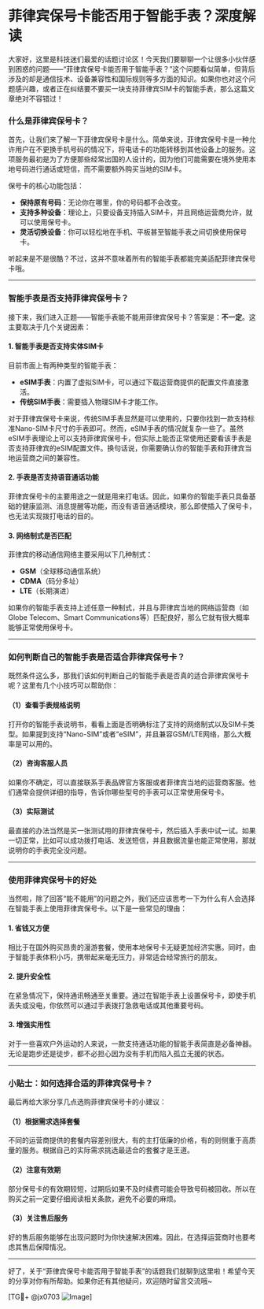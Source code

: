 # 菲律宾保号卡能否用于智能手表？深度解读

大家好，这里是科技迷们最爱的话题讨论区！今天我们要聊聊一个让很多小伙伴感到困惑的问题——“菲律宾保号卡能否用于智能手表？”这个问题看似简单，但背后涉及的却是通信技术、设备兼容性和国际规则等多方面的知识。如果你也对这个问题感兴趣，或者正在纠结要不要买一块支持菲律宾SIM卡的智能手表，那么这篇文章绝对不容错过！

### 什么是菲律宾保号卡？

首先，让我们来了解一下菲律宾保号卡是什么。简单来说，菲律宾保号卡是一种允许用户在不更换手机号码的情况下，将电话卡的功能转移到其他设备上的服务。这项服务最初是为了方便那些经常出国的人设计的，因为他们可能需要在境外使用本地号码进行通话或短信，而不需要额外购买当地的SIM卡。

保号卡的核心功能包括：
- **保持原有号码**：无论你在哪里，你的号码都不会改变。
- **支持多种设备**：理论上，只要设备支持插入SIM卡，并且网络运营商允许，就可以使用保号卡。
- **灵活切换设备**：你可以轻松地在手机、平板甚至智能手表之间切换使用保号卡。

听起来是不是很酷？不过，这并不意味着所有的智能手表都能完美适配菲律宾保号卡哦。

---

### 智能手表是否支持菲律宾保号卡？

接下来，我们进入正题——智能手表能不能用菲律宾保号卡？答案是：**不一定**。这主要取决于几个关键因素：

#### 1. 智能手表是否支持实体SIM卡
目前市面上有两种类型的智能手表：
- **eSIM手表**：内置了虚拟SIM卡，可以通过下载运营商提供的配置文件直接激活。
- **传统SIM手表**：需要插入物理SIM卡才能工作。

对于菲律宾保号卡来说，传统SIM手表显然是可以使用的，只要你找到一款支持标准Nano-SIM卡尺寸的手表即可。然而，eSIM手表的情况就复杂一些了。虽然eSIM手表理论上可以支持菲律宾保号卡，但实际上能否正常使用还要看该手表是否支持菲律宾的eSIM配置文件。换句话说，你需要确认你的智能手表和菲律宾当地运营商之间的兼容性。

#### 2. 手表是否支持语音通话功能
菲律宾保号卡的主要用途之一就是用来打电话。因此，如果你的智能手表只具备基础的健康监测、消息提醒等功能，而没有语音通话模块，那么即使插入了保号卡，也无法实现拨打电话的目的。

#### 3. 网络制式是否匹配
菲律宾的移动通信网络主要采用以下几种制式：
- **GSM**（全球移动通信系统）
- **CDMA**（码分多址）
- **LTE**（长期演进）

如果你的智能手表支持上述任意一种制式，并且与菲律宾当地的网络运营商（如Globe Telecom、Smart Communications等）匹配良好，那么它就有很大概率能够正常使用保号卡。

---

### 如何判断自己的智能手表是否适合菲律宾保号卡？

既然条件这么多，那我们该如何判断自己的智能手表是否真的适合菲律宾保号卡呢？这里有几个小技巧可以帮助你：

#### （1）查看手表规格说明
打开你的智能手表说明书，看看上面是否明确标注了支持的网络制式以及SIM卡类型。如果提到支持“Nano-SIM”或者“eSIM”，并且兼容GSM/LTE网络，那么大概率是可以用的。

#### （2）咨询客服人员
如果你不确定，可以直接联系手表品牌官方客服或者菲律宾当地的运营商客服。他们通常会提供详细的指导，告诉你哪些型号的手表可以正常使用保号卡。

#### （3）实际测试
最直接的办法当然是买一张测试用的菲律宾保号卡，然后插入手表中试一试。如果一切正常，比如可以成功拨打电话、发送短信，并且数据流量也能正常使用，那就说明你的手表完全没问题。

---

### 使用菲律宾保号卡的好处

当然啦，除了回答“能不能用”的问题之外，我们还应该思考一下为什么有人会选择在智能手表上使用菲律宾保号卡。以下是一些常见的理由：

#### 1. 省钱又方便
相比于在国外购买昂贵的漫游套餐，使用本地保号卡无疑更加经济实惠。同时，由于智能手表体积小巧，携带起来毫无压力，非常适合经常旅行的朋友。

#### 2. 提升安全性
在紧急情况下，保持通讯畅通至关重要。通过在智能手表上设置保号卡，即使手机丢失或没电，你依然可以通过手表拨打急救电话或其他重要号码。

#### 3. 增强实用性
对于一些喜欢户外运动的人来说，一款支持通话功能的智能手表简直是必备神器。无论是跑步还是徒步，都不必担心因为没有手机而陷入孤立无援的状态。

---

### 小贴士：如何选择合适的菲律宾保号卡？

最后再给大家分享几点选购菲律宾保号卡的小建议：

#### （1）根据需求选择套餐
不同的运营商提供的套餐内容差别很大，有的主打低廉的价格，有的则侧重于高质量的服务。根据自己的实际需求挑选最适合的套餐才是王道。

#### （2）注意有效期
部分保号卡的有效期较短，过期后如果不及时续费可能会导致号码被回收。所以在购买之前一定要仔细阅读相关条款，避免不必要的麻烦。

#### （3）关注售后服务
好的售后服务能够在出现问题时为你快速解决困难。因此，在选择运营商时也要考虑其售后保障情况。

---

好了，关于“菲律宾保号卡能否用于智能手表”的话题我们就聊到这里啦！希望今天的分享对你有所帮助。如果你还有其他疑问，欢迎随时留言交流哦~

[TG💪+ @jx0703 ![Image](https://github.com/user-attachments/assets/dbca1d08-cadb-493c-b0ec-ad6f7a83f270)]